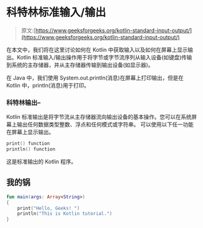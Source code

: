 # 科特林标准输入/输出

> 原文:[https://www.geeksforgeeks.org/kotlin-standard-input-output/](https://www.geeksforgeeks.org/kotlin-standard-input-output/)

在本文中，我们将在这里讨论如何在 Kotlin 中获取输入以及如何在屏幕上显示输出。Kotlin 标准输入/输出操作用于将字节或字节流序列从输入设备(如键盘)传输到系统的主存储器，并从主存储器传输到输出设备(如显示器)。

在 Java 中，我们使用 System.out.println(消息)在屏幕上打印输出，但是在 Kotlin 中，println(消息)用于打印。

### 科特林输出–

Kotlin 标准输出是将字节流从主存储器流向输出设备的基本操作。您可以在系统屏幕上输出任何数据类型整数、浮点和任何模式或字符串。
可以使用以下任一功能在屏幕上显示输出。

```kt
print() function 
println() function
```

这是标准输出的 Kotlin 程序。

## 我的锅

```kt
fun main(args: Array<String>)
{
    print("Hello, Geeks! ")
    println("This is Kotlin tutorial.")
}
```